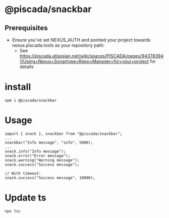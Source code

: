 # @piscada/snackbar

## Prerequisites

- Ensure you've set NEXUS_AUTH and pointed your project towards nexus.piscada.tools as your repository path:
    - See https://piscada.atlassian.net/wiki/spaces/PISCADA/pages/943783941/Using+Nexus+Sonartype+Repo+Manager+for+your+project for details
    

# install

    npm i @piscada/snackbar

# Usage

    import { snack }, snackbar from "@piscada/snackbar";
    ...
    snackbar("Info message", "info", 5000);
    ...
    snack.info("Info message");
    snack.error("Error message");
    snack.warning("Warning message");
    snack.success("Success message");

    // With timeout:
    snack.success("Success message", 10000);

# Update ts

`npx tsc`
